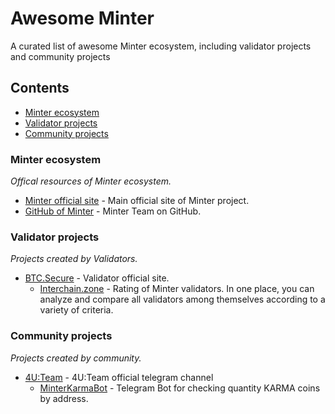 # Awesome Minter

A curated list of awesome Minter ecosystem, including validator projects and community projects

## Contents

- [Minter ecosystem](#minter-ecosystem)
- [Validator projects](#validator-projects)
- [Community projects](#community-projects)

### Minter ecosystem

*Offical resources of Minter ecosystem.*

- [Minter official site](https://www.minter.network) - Main official site of Minter project.
- [GitHub of Minter](https://github.com/MinterTeam) - Minter Team on GitHub.

### Validator projects

*Projects created by Validators.*

- [BTC.Secure](https://blog.btcsecure.io) - Validator official site.
  - [Interchain.zone](https://minter.interchain.zone) - Rating of Minter validators. In one place, you can analyze and compare all validators among themselves according to a variety of criteria.

### Community projects

*Projects created by community.*

- [4U:Team](https://t.me/minter4u) - 4U:Team official telegram channel
  - [MinterKarmaBot](https://t.me/MinterKarmaBot) -  Telegram Bot for checking quantity KARMA coins by address.